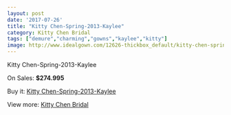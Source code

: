 ```yaml
---
layout: post
date: '2017-07-26'
title: "Kitty Chen-Spring-2013-Kaylee"
category: Kitty Chen Bridal
tags: ["demure","charming","gowns","kaylee","kitty"]
image: http://www.idealgown.com/12626-thickbox_default/kitty-chen-spring-2013-kaylee.jpg
---
```

Kitty Chen-Spring-2013-Kaylee

On Sales: **$274.995**
<a href="https://www.idealgown.com/en/kitty-chen-bridal/5087-kitty-chen-spring-2013-kaylee.html"><amp-img layout="responsive" width="600" height="600" src="//www.idealgown.com/12626-thickbox_default/kitty-chen-spring-2013-kaylee.jpg" alt="Kitty Chen-Spring-2013-Kaylee 0" /></a>
<a href="https://www.idealgown.com/en/kitty-chen-bridal/5087-kitty-chen-spring-2013-kaylee.html"><amp-img layout="responsive" width="600" height="600" src="//www.idealgown.com/12627-thickbox_default/kitty-chen-spring-2013-kaylee.jpg" alt="Kitty Chen-Spring-2013-Kaylee 1" /></a>

Buy it: [Kitty Chen-Spring-2013-Kaylee](https://www.idealgown.com/en/kitty-chen-bridal/5087-kitty-chen-spring-2013-kaylee.html "Kitty Chen-Spring-2013-Kaylee")

View more: [Kitty Chen Bridal](https://www.idealgown.com/en/65-kitty-chen-bridal "Kitty Chen Bridal")